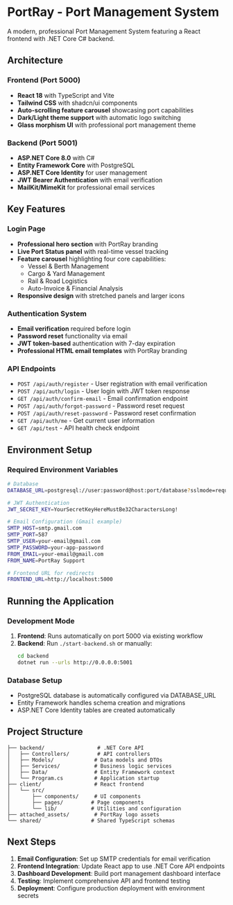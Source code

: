 # PortRay - Port Management System

A modern, professional Port Management System featuring a React frontend with .NET Core C# backend.

## Architecture

### Frontend (Port 5000)
- **React 18** with TypeScript and Vite
- **Tailwind CSS** with shadcn/ui components
- **Auto-scrolling feature carousel** showcasing port capabilities
- **Dark/Light theme support** with automatic logo switching
- **Glass morphism UI** with professional port management theme

### Backend (Port 5001)
- **ASP.NET Core 8.0** with C#
- **Entity Framework Core** with PostgreSQL
- **ASP.NET Core Identity** for user management
- **JWT Bearer Authentication** with email verification
- **MailKit/MimeKit** for professional email services

## Key Features

### Login Page
- **Professional hero section** with PortRay branding
- **Live Port Status panel** with real-time vessel tracking
- **Feature carousel** highlighting four core capabilities:
  - Vessel & Berth Management
  - Cargo & Yard Management  
  - Rail & Road Logistics
  - Auto-Invoice & Financial Analysis
- **Responsive design** with stretched panels and larger icons

### Authentication System
- **Email verification** required before login
- **Password reset** functionality via email
- **JWT token-based** authentication with 7-day expiration
- **Professional HTML email templates** with PortRay branding

### API Endpoints
- `POST /api/auth/register` - User registration with email verification
- `POST /api/auth/login` - User login with JWT token response
- `GET /api/auth/confirm-email` - Email confirmation endpoint
- `POST /api/auth/forgot-password` - Password reset request
- `POST /api/auth/reset-password` - Password reset confirmation
- `GET /api/auth/me` - Get current user information
- `GET /api/test` - API health check endpoint

## Environment Setup

### Required Environment Variables
```bash
# Database
DATABASE_URL=postgresql://user:password@host:port/database?sslmode=require

# JWT Authentication
JWT_SECRET_KEY=YourSecretKeyHereMustBe32CharactersLong!

# Email Configuration (Gmail example)
SMTP_HOST=smtp.gmail.com
SMTP_PORT=587
SMTP_USER=your-email@gmail.com
SMTP_PASSWORD=your-app-password
FROM_EMAIL=your-email@gmail.com
FROM_NAME=PortRay Support

# Frontend URL for redirects
FRONTEND_URL=http://localhost:5000
```

## Running the Application

### Development Mode
1. **Frontend**: Runs automatically on port 5000 via existing workflow
2. **Backend**: Run `./start-backend.sh` or manually:
   ```bash
   cd backend
   dotnet run --urls http://0.0.0.0:5001
   ```

### Database Setup
- PostgreSQL database is automatically configured via DATABASE_URL
- Entity Framework handles schema creation and migrations
- ASP.NET Core Identity tables are created automatically

## Project Structure

```
├── backend/                 # .NET Core API
│   ├── Controllers/         # API controllers
│   ├── Models/             # Data models and DTOs
│   ├── Services/           # Business logic services
│   ├── Data/               # Entity Framework context
│   └── Program.cs          # Application startup
├── client/                 # React frontend
│   └── src/
│       ├── components/     # UI components
│       ├── pages/         # Page components
│       └── lib/           # Utilities and configuration
├── attached_assets/        # PortRay logo assets
└── shared/                # Shared TypeScript schemas
```

## Next Steps

1. **Email Configuration**: Set up SMTP credentials for email verification
2. **Frontend Integration**: Update React app to use .NET Core API endpoints
3. **Dashboard Development**: Build port management dashboard interface
4. **Testing**: Implement comprehensive API and frontend testing
5. **Deployment**: Configure production deployment with environment secrets